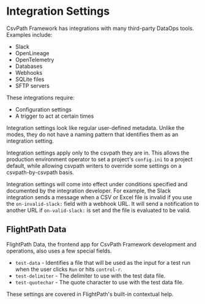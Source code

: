 

# Integration Settings

CsvPath Framework has integrations with many third-party DataOps tools. Examples include:
* Slack
* OpenLineage
* OpenTelemetry
* Databases
* Webhooks
* SQLite files
* SFTP servers

These integrations require:
* Configuration settings
* A trigger to act at certain times

Integration settings look like regular user-defined metadata. Unlike the modes, they do not have a naming pattern that identifies them as an integration setting.

Integration settings apply only to the csvpath they are in. This allows the production environment operator to set a project's `config.ini` to a project default, while allowing csvpath writers to override some settings on a csvpath-by-csvpath basis.

Integration settings will come into effect under conditions specified and documented by the integration developer. For example, the Slack integration sends a message when a CSV or Excel file is invalid if you use the `on-invalid-slack:` field with a webhook URL. It will send a notification to another URL if `on-valid-slack:` is set and the file is evaluated to be valid.

## FlightPath Data

FlightPath Data, the frontend app for CsvPath Framework development and operations, also uses a few special fields.
* `test-data` - Identifies a file that will be used as the input for a test run when the user clicks `Run` or hits `control-r`.
* `test-delimiter` - The delimiter to use with the test data file.
* `test-quotechar` - The quote character to use with the test data file.

These settings are covered in FlightPath's built-in contextual help.



